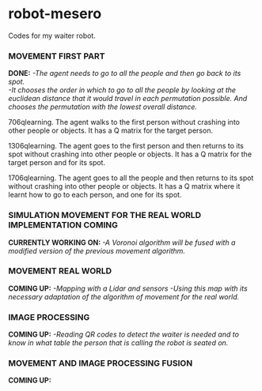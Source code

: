 # robot-mesero
Codes for my waiter robot.

<h3>MOVEMENT FIRST PART</h3>

<strong>DONE:</strong> 
<em>-The agent needs to go to all the people and then go back to its spot. <br>
-It chooses the order in which to go to all the people by looking at the euclidean distance that it would travel in each permutation possible. And chooses the permutation with the lowest overall distance.</em>

<p>706qlearning. The agent walks to the first person without crashing into other people or objects.
It has a Q matrix for the target person.<br>

1306qlearning. The agent goes to the first person and then returns to its spot without crashing into other 
people or objects.
It has a Q matrix for the target person and for its spot.<br>

1706qlearning. The agent goes to all the people and then returns to its spot without crashing into other 
people or objects.
It has a Q matrix where it learnt how to go to each person, and one for its spot.</p>

<h3>SIMULATION MOVEMENT FOR THE REAL WORLD IMPLEMENTATION COMING</h3>
<strong>CURRENTLY WORKING ON: </strong>
<em>-A Voronoi algorithm will be fused with a modified version of the previous movement algorithm.</em>

<h3>MOVEMENT REAL WORLD</h3>
<strong>COMING UP:</strong>
<em>-Mapping with a Lidar and sensors
-Using this map with its necessary adaptation of the algorithm of movement for the real world.</em>

<h3>IMAGE PROCESSING</h3>
<strong>COMING UP:</strong>
<em>-Reading QR codes to detect the waiter is needed and to know in what table the person that is calling the 
robot is seated on.</em>

<h3>MOVEMENT AND IMAGE PROCESSING FUSION</h3>
<strong>COMING UP:</strong>
<em> </em>



